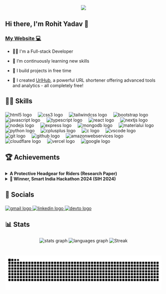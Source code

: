 <div align="center">
  <img src="https://profile-counter.glitch.me/rohitnirban/count.svg?"  />
</div>

###

<h2 align="left">Hi there, I'm Rohit Yadav 👋</h2>

###

### [My Website 💻](https://rohitnirban.com)


<div align="left">
  <ul>
    <li>
<p align="left">👨‍💻 I'm a Full-stack Developer</p>
    </li>
<li>
<p align="left">🌱 I’m continuously learning new skills</p>
<li>
<p align="left">🔭 I build projects in free time</p>
</li>
<li>
<p align="left">🔗 I created <a href="https://urhb.in" target="_blank">UrlHub</a>, a powerful URL shortener offering advanced tools and analytics - all completely free!</p>
</li>

  </ul>
</div>

###

<h2 align="left">👨‍💻 Skills</h2>

###

<div align="left">
  <img src="https://img.shields.io/badge/HTML5-E34F26?logo=html5&logoColor=white&style=for-the-badge" height="30" alt="html5 logo"  />
  <img width="12" />
  <img src="https://img.shields.io/badge/CSS3-1572B6?logo=css3&logoColor=white&style=for-the-badge" height="30" alt="css3 logo"  />
  <img width="12" />
  <img src="https://img.shields.io/badge/Tailwind CSS-06B6D4?logo=tailwindcss&logoColor=black&style=for-the-badge" height="30" alt="tailwindcss logo"  />
  <img width="12" />
  <img src="https://img.shields.io/badge/Bootstrap-7952B3?logo=bootstrap&logoColor=white&style=for-the-badge" height="30" alt="bootstrap logo"  />
  <img width="12" />
  <img src="https://img.shields.io/badge/JavaScript-F7DF1E?logo=javascript&logoColor=black&style=for-the-badge" height="30" alt="javascript logo"  />
  <img width="12" />
  <img src="https://img.shields.io/badge/TypeScript-3178C6?logo=typescript&logoColor=white&style=for-the-badge" height="30" alt="typescript logo"  />
  <img width="12" />
  <img src="https://img.shields.io/badge/React-61DAFB?logo=react&logoColor=black&style=for-the-badge" height="30" alt="react logo"  />
  <img width="12" />
  <img src="https://img.shields.io/badge/Next.js-000000?logo=nextdotjs&logoColor=white&style=for-the-badge" height="30" alt="nextjs logo"  />
  <img width="12" />
  <img src="https://img.shields.io/badge/Node.js-339933?logo=nodedotjs&logoColor=white&style=for-the-badge" height="30" alt="nodejs logo"  />
  <img width="12" />
  <img src="https://img.shields.io/badge/Express-000000?logo=express&logoColor=white&style=for-the-badge" height="30" alt="express logo"  />
  <img width="12" />
  <img src="https://img.shields.io/badge/MongoDB-47A248?logo=mongodb&logoColor=white&style=for-the-badge" height="30" alt="mongodb logo"  />
  <img width="12" />
  <img src="https://img.shields.io/badge/MUI-007FFF?logo=mui&logoColor=white&style=for-the-badge" height="30" alt="materialui logo"  />
  <img width="12" />
  <img src="https://img.shields.io/badge/Python-3776AB?logo=python&logoColor=white&style=for-the-badge" height="30" alt="python logo"  />
  <img width="12" />
  <img src="https://img.shields.io/badge/C++-00599C?logo=cplusplus&logoColor=white&style=for-the-badge" height="30" alt="cplusplus logo"  />
  <img width="12" />
  <img src="https://img.shields.io/badge/C-A8B9CC?logo=c&logoColor=black&style=for-the-badge" height="30" alt="c logo"  />
  <img width="12" />
  <img src="https://img.shields.io/badge/Visual Studio Code-007ACC?logo=visualstudiocode&logoColor=white&style=for-the-badge" height="30" alt="vscode logo"  />
  <img width="12" />
  <img src="https://img.shields.io/badge/Git-F05032?logo=git&logoColor=white&style=for-the-badge" height="30" alt="git logo"  />
  <img width="12" />
  <img src="https://img.shields.io/badge/GitHub-181717?logo=github&logoColor=white&style=for-the-badge" height="30" alt="github logo"  />
  <img width="12" />
  <img src="https://img.shields.io/badge/Amazon AWS-232F3E?logo=amazonaws&logoColor=white&style=for-the-badge" height="30" alt="amazonwebservices logo"  />
  <img width="12" />
  <img src="https://img.shields.io/badge/Cloudflare-F38020?logo=cloudflare&logoColor=black&style=for-the-badge" height="30" alt="cloudflare logo"  />
  <img width="12" />
  <img src="https://img.shields.io/badge/Vercel-000000?logo=vercel&logoColor=white&style=for-the-badge" height="30" alt="vercel logo"  />
  <img width="12" />
  <img src="https://img.shields.io/badge/Google-4285F4?logo=google&logoColor=white&style=for-the-badge" height="30" alt="google logo"  />
</div>

###

<h2 align="left">🏆 Achievements</h2>

###

<details>
<summary><b>A Protective Headgear for Riders (Research Paper)</b></summary>
<ul>
  <br>
<p>
  <a href="https://pubs.aip.org/aip/acp/article-abstract/3224/1/020053/3335133/A-smart-protective-headgear-for-a-rider?redirectedFrom=fulltext" target="_blank">View Indexed Paper</a>
</p>
<p>
  <b>Problem:</b> Enhancing rider safety through advanced technology to prevent accidents and enable quick emergency response.
</p>
</ul>
<ul>
  <p><b>Solution:</b></p>
<ul>
  <li>Developed a helmet with integrated safety features to enhance rider protection.</li>
  <li>Alcohol detection system to prevent riding under the influence.</li>
  <li>Wear detection technology to alert if the helmet is not properly worn.</li>
  <li>SOS system for emergency alerts, utilizing GSM modules and RF communication for real-time response.</li>
  <li>Integrated piezoelectric and force sensing sensors for monitoring impact and ensuring timely assistance in case of an accident.</li>
</ul>
</ul>
</details>

<details>
<summary><b>🥇 Winner, Smart India Hackathon 2024 (SIH 2024)</b></summary>
<ul>
<br>
<p>
  <a href="https://github.com/rohitnirban/sih-2024-nct-delhi" target="_blank">Github repo of solution</a>
</p>

<p>
  <b>Problem:</b> Real-time survey and monitoring of water bodies in Delhi to improve water quality management.
</p>
</ul>
<ul>
  <p><b>Solution:</b></p>
<ul>
  <li>Developed a web app displaying real-time data for Delhi’s water bodies by region and department.</li>
  <li>Integrated IoT hardware and satellite data to monitor parameters like turbidity and pH, calculating WQI in real time.</li>
  <li>Enabled public reporting and feedback directly on the portal to enhance community participation in water body management.</li>
</ul>
</ul>
</details>






###

<h2 align="left">📱 Socials</h2>

###

<div align="left">
  <a href="mailto:contact@rohitnirban.com">
    <img src="https://img.shields.io/static/v1?message=Gmail&logo=gmail&label=&color=D14836&logoColor=white&labelColor=&style=for-the-badge" height="35" alt="gmail logo" />
  </a>
  <a href="https://www.linkedin.com/in/rohitnirban/">
    <img src="https://img.shields.io/static/v1?message=LinkedIn&logo=linkedin&label=&color=0077B5&logoColor=white&labelColor=&style=for-the-badge" height="35" alt="linkedin logo" />
  </a>
    <a href="https://dev.to/rohitnirban">
    <img src="https://img.shields.io/static/v1?message=dev.to&logo=dev.to&label=&color=0A0A0A&logoColor=white&labelColor=&style=for-the-badge" height="35" alt="devto logo" />
  </a>
</div>


###

<h2 align="left">📊 Stats</h2>

###

<div align="center">
  <img src="https://github-readme-stats.vercel.app/api?username=rohitnirban&hide_title=false&hide_rank=false&show_icons=true&include_all_commits=true&count_private=true&disable_animations=false&theme=dracula&locale=en&hide_border=false" height="150" alt="stats graph"  />
  <img src="https://github-readme-stats.vercel.app/api/top-langs?username=rohitnirban&locale=en&hide_title=false&layout=compact&card_width=320&langs_count=5&theme=dracula&hide_border=false" height="150" alt="languages graph"  />
   <img src="https://streak-stats.demolab.com?user=rohitnirban&theme=darcula&border_radius=5" height="150" alt="Streak"  />
</div>

###

<br clear="both">

<img src="https://raw.githubusercontent.com/rohitnirban/rohitnirban/output/github-snake-dark.svg" alt="Snake animation" />

###
